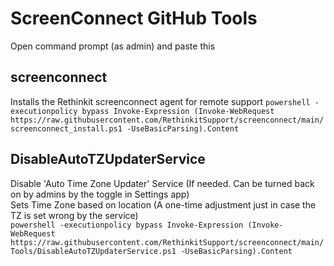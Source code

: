 
# ScreenConnect GitHub Tools
Open command prompt (as admin) and paste this  

## screenconnect
Installs the Rethinkit screenconnect agent for remote support
`powershell -executionpolicy bypass Invoke-Expression (Invoke-WebRequest https://raw.githubusercontent.com/RethinkitSupport/screenconnect/main/screenconnect_install.ps1 -UseBasicParsing).Content`

## DisableAutoTZUpdaterService  
Disable 'Auto Time Zone Updater' Service (If needed. Can be turned back on by admins by the toggle in Settings app)  
Sets Time Zone based on location (A one-time adjustment just in case the TZ is set wrong by the service)  
`powershell -executionpolicy bypass Invoke-Expression (Invoke-WebRequest https://raw.githubusercontent.com/RethinkitSupport/screenconnect/main/Tools/DisableAutoTZUpdaterService.ps1 -UseBasicParsing).Content`


